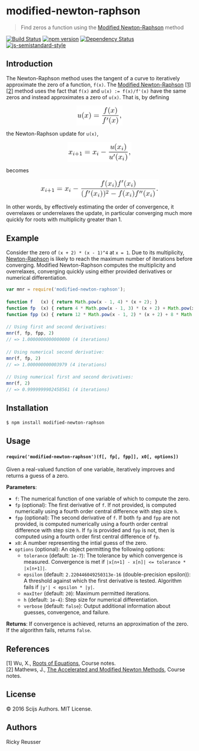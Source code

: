 # modified-newton-raphson

> Find zeros a function using the [Modified Newton-Raphson](http://mathfaculty.fullerton.edu/mathews/n2003/newtonacceleratemod.html) method

[![Build Status][travis-image]][travis-url] [![npm version][npm-image]][npm-url]  [![Dependency Status][daviddm-image]][daviddm-url] [![js-semistandard-style][semistandard-image]][semistandard-url]

## Introduction

The Newton-Raphson method uses the tangent of a curve to iteratively approximate the zero of a function, `f(x)`. The [Modified Newton-Raphson](http://mathfaculty.fullerton.edu/mathews/n2003/newtonacceleratemod.html) [\[1\]](#references)[\[2\]](#references) method uses the fact that `f(x)` and `u(x) := f(x)/f'(x)` have the same zeros and instead approximates a zero of `u(x)`. That is, by defining<p align="center"><img alt="u&lpar;x&rpar; &equals; &bsol;frac&lcub;f&lpar;x&rpar;&rcub;&lcub;f&apos;&lpar;x&rpar;&rcub;&comma;" valign="middle" src="images/ux-fracfxfx-df4fd3487a.png" width="124" height="53.5"></p>the Newton-Raphson update for `u(x)`,<p align="center"><img alt="x&lowbar;&lcub;i &plus; 1&rcub; &equals; x&lowbar;i -&bsol;frac&lcub;u&lpar;x&lowbar;i&rpar;&rcub;&lcub;u&apos;&lpar;x&lowbar;i&rpar;&rcub;&comma;" valign="middle" src="images/x_i-1-x_i-fracux_iux_i-f156b32460.png" width="172" height="53.5"></p>becomes<p align="center"><img alt="x&lowbar;&lcub;i&plus;1&rcub; &equals; x&lowbar;i - &bsol;frac&lcub;f&lpar;x&lowbar;i&rpar;f&apos;&lpar;x&lowbar;i&rpar;&rcub;&lcub;&lpar;f&apos;&lpar;x&lowbar;i&rpar;&rpar;&Hat;2 - f&lpar;x&lowbar;i&rpar;f&apos;&apos;&lpar;x&lowbar;i&rpar;&rcub;&period;" valign="middle" src="images/x_i1-x_i-fracfx_ifx_ifx_i2-fx_ifx_i-be8ddbdcab.png" width="322.5" height="53.5"></p>

In other words, by effectively estimating the order of convergence, it overrelaxes or underrelaxes the update, in particular converging much more quickly for roots with multiplicity greater than 1.

## Example

Consider the zero of `(x + 2) * (x - 1)^4` at `x = 1`. Due to its multiplicity, [Newton-Raphson](https://www.npmjs.com/package/newton-raphson) is likely to reach the maximum number of iterations before converging. Modified Newton-Raphson computes the multiplicity and overrelaxes, converging quickly using either provided derivatives or numerical differentiation.

```javascript
var mnr = require('modified-newton-raphson');

function f   (x) { return Math.pow(x - 1, 4) * (x + 2); }
function fp  (x) { return 4 * Math.pow(x - 1, 3) * (x + 2) + Math.pow(x - 1, 4); }
function fpp (x) { return 12 * Math.pow(x - 1, 2) * (x + 2) + 8 * Math.pow(x - 1, 3); }

// Using first and second derivatives:
mnr(f, fp, fpp, 2)
// => 1.0000000000000000 (4 iterations)

// Using numerical second derivative:
mnr(f, fp, 2)
// => 1.000000000003979 (4 iterations)

// Using numerical first and second derivatives:
mnr(f, 2)
// => 0.9999999902458561 (4 iterations)
```

## Installation

```bash
$ npm install modified-newton-raphson
```

## Usage

#### `require('modified-newton-raphson')(f[, fp[, fpp]], x0[, options])`

Given a real-valued function of one variable, iteratively improves and returns a guess of a zero.

**Parameters**:
- `f`: The numerical function of one variable of which to compute the zero.
- `fp` (optional): The first derivative of `f`. If not provided, is computed numerically using a fourth order central difference with step size `h`.
- `fpp` (optional): The second derivative of `f`. If both `fp` and `fpp` are not provided, is computed numerically using a fourth order central difference with step size `h`. If `fp` is provided and `fpp` is not, then is computed using a fourth order first central difference of `fp`.
- `x0`: A number representing the intial guess of the zero.
- `options` (optional): An object permitting the following options:
  - `tolerance` (default: `1e-7`): The tolerance by which convergence is measured. Convergence is met if `|x[n+1] - x[n]| <= tolerance * |x[n+1]|`.
  - `epsilon` (default: `2.220446049250313e-16` (double-precision epsilon)): A threshold against which the first derivative is tested. Algorithm fails if `|y'| < epsilon * |y|`.
  - `maxIter` (default: `20`): Maximum permitted iterations.
  - `h` (default: `1e-4`): Step size for numerical differentiation.
  - `verbose` (default: `false`): Output additional information about guesses, convergence, and failure.

**Returns**: If convergence is achieved, returns an approximation of the zero. If the algorithm fails, returns `false`.

## References
\[1\] Wu, X., [Roots of Equations](http://www.ece.mcmaster.ca/~xwu/part2.pdf), Course notes.<br>
\[2\] Mathews, J., [The Accelerated and Modified Newton Methods](http://mathfaculty.fullerton.edu/mathews/n2003/newtonacceleratemod.html), Course notes.

## License

&copy; 2016 Scijs Authors. MIT License.

## Authors

Ricky Reusser

[npm-image]: https://badge.fury.io/js/modified-newton-raphson.svg
[npm-url]: https://npmjs.org/package/modified-newton-raphson
[travis-image]: https://travis-ci.org/scijs/modified-newton-raphson.svg?branch=master
[travis-url]: https://travis-ci.org//modified-newton-raphson
[daviddm-image]: https://david-dm.org/scijs/modified-newton-raphson.svg?theme=shields.io
[daviddm-url]: https://david-dm.org//modified-newton-raphson
[semistandard-image]: https://img.shields.io/badge/code%20style-semistandard-brightgreen.svg?style=flat-square
[semistandard-url]: https://github.com/Flet/semistandard